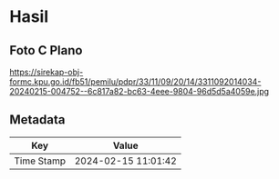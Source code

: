 # Hasil

## Foto C Plano

https://sirekap-obj-formc.kpu.go.id/fb51/pemilu/pdpr/33/11/09/20/14/3311092014034-20240215-004752--6c817a82-bc63-4eee-9804-96d5d5a4059e.jpg


## Metadata

| Key        | Value               |
| ---------- | ------------------- |
| Time Stamp | 2024-02-15 11:01:42 |



